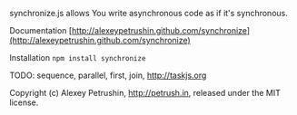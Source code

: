 synchronize.js allows You write asynchronous code as if it's synchronous.

Documentation [http://alexeypetrushin.github.com/synchronize](http://alexeypetrushin.github.com/synchronize)

Installation `npm install synchronize`

TODO: sequence, parallel, first, join, http://taskjs.org

Copyright (c) Alexey Petrushin, http://petrush.in, released under the MIT license.